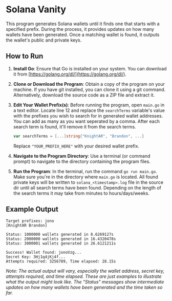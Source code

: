 # Solana Vanity

This program generates Solana wallets until it finds one that starts with a specified prefix. During the process, it provides updates on how many wallets have been generated. Once a matching wallet is found, it outputs the wallet's public and private keys.

## How to Run

1. **Install Go**: Ensure that Go is installed on your system. You can download it from [https://golang.org/dl/](https://golang.org/dl/).

2. **Clone or Download the Program**: Obtain a copy of the program on your machine. If you have git installed, you can clone it using a git command. Alternatively, download the source code as a ZIP file and extract it.

3. **Edit Your Wallet Prefix(s)**: Before running the program, open `main.go` in a text editor. Locate line 12 and replace the `searchTerms` variable's value with the prefixes you wish to search for in generated wallet addresses. You can add as many as you want seperated by a comma. After each search term is found, it'll remove it from the search terms.
   
    ```go
    var searchTerms = [...]string{"KnightAR", "Brandon", ...}
    ```

    Replace `"YOUR_PREFIX_HERE"` with your desired wallet prefix.

4. **Navigate to the Program Directory**: Use a terminal (or command prompt) to navigate to the directory containing the program files.

5. **Run the Program**: In the terminal, run the command `go run main.go`. Make sure you're in the directory where `main.go` is located. All found private keys will be written to `solana_<timestamp>.log` file in the source dir until all search terms have been found. Depending on the length of the search terms it may take from minutes to hours/days/weeks.

## Example Output

```
Target prefixes: jono
[KnightAR Brandon]

Status: 1000000 wallets generated in 8.6269127s
Status: 2000000 wallets generated in 16.4320478s
Status: 3000001 wallets generated in 26.6121211s

Success! Wallet found: jonoVzg...
Secret Key: 3Hj1q4jKj4f...
Attempts required: 3256789, Time elapsed: 28.15s

```

*Note: The actual output will vary, especially the wallet address, secret key, attempts required, and time elapsed. These are just examples to illustrate what the output might look like. The "Status" messages show intermediate updates on how many wallets have been generated and the time taken so far.*
